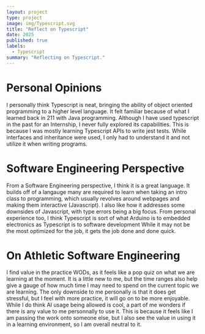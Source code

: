 ```yaml
---
layout: project
type: project
image: img/Typescript.svg
title: "Reflect on Typescript"
date: 2025
published: true
labels:
  - Typescript
summary: "Reflecting on Typescript."
---
```


# Personal Opinions
I personally think Typescript is neat, bringing the ability of object oriented programming to a higher level language. It felt familiar because of what I learned back in 211 with Java programming. Although I have used typescript in the past for an Internship, I never fully explored its capabilities. This is because I was mostly learning Typescript APIs to write jest tests. While interfaces and inheritance were used, I only had to understand it and not utilize it when writing programs. 

# Software Engineering Perspective
From a Software Engineering perspective, I think it is a great language. It builds off of a langauge many are required to learn when taking an intro class to programming, which usually revolves around webpages and making them interactive (Javascript). I also like how it addresses some downsides of Javascript, with type errors being a big focus. From personal experience too, I think Typescript is sort of what Arduino is to embedded electronics as Typescript is to software development While it may not be the most optimized for the job, it gets the job done and done quick. 

# On Athletic Software Engineering
I find value in the practice WODs, as it feels like a pop quiz on what we are learning at the moment. It is a little new to me, but the time ranges also help give a gauge of how much time I may need to spend on the current topic we are learning. The only downside to me personally is that it does get stressful, but I feel with more practice, it will go on to be more enjoyable. While I do think AI usage being allowed is cool, a part of me wonders if there is any value to me personnally to use it. This is because it feels like I am passing the work onto someone else, but I also see the value in using it in a learning environment, so I am overall neutral to it.
